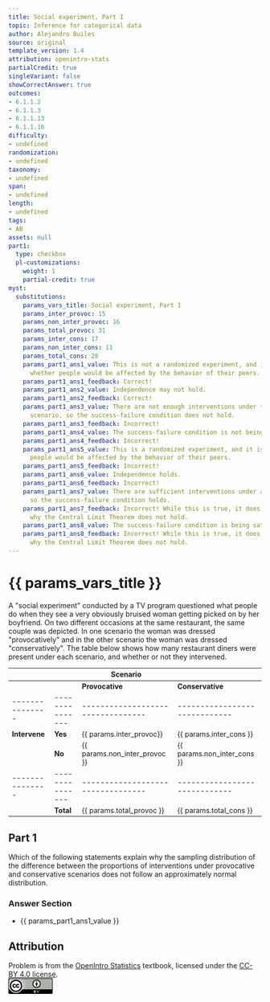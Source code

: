 ```yaml
---
title: Social experiment, Part I
topic: Inference for categorical data
author: Alejandro Builes
source: original
template_version: 1.4
attribution: openintro-stats
partialCredit: true
singleVariant: false
showCorrectAnswer: true
outcomes:
- 6.1.1.2
- 6.1.1.3
- 6.1.1.13
- 6.1.1.16
difficulty:
- undefined
randomization:
- undefined
taxonomy:
- undefined
span:
- undefined
length:
- undefined
tags:
- AB
assets: null
part1:
  type: checkbox
  pl-customizations:
    weight: 1
    partial-credit: true
myst:
  substitutions:
    params_vars_title: Social experiment, Part I
    params_inter_provoc: 15
    params_non_inter_provoc: 16
    params_total_provoc: 31
    params_inter_cons: 17
    params_non_inter_cons: 11
    params_total_cons: 28
    params_part1_ans1_value: This is not a randomized experiment, and it is unclear
      whether people would be affected by the behavior of their peers.
    params_part1_ans1_feedback: Correct!
    params_part1_ans2_value: Independence may not hold.
    params_part1_ans2_feedback: Correct!
    params_part1_ans3_value: There are not enough interventions under the provocative
      scenario, so the success-failure condition does not hold.
    params_part1_ans3_feedback: Incorrect!
    params_part1_ans4_value: The success-failure condition is not being satisfied.
    params_part1_ans4_feedback: Incorrect!
    params_part1_ans5_value: This is a randomized experiment, and it is clear that
      people would be affected by the behavior of their peers.
    params_part1_ans5_feedback: Incorrect!
    params_part1_ans6_value: Independence holds.
    params_part1_ans6_feedback: Incorrect!
    params_part1_ans7_value: There are sufficient interventions under all of the scenarios,
      so the success-failure condition holds.
    params_part1_ans7_feedback: Incorrect! While this is true, it does not justify
      why the Central Limit Theorem does not hold.
    params_part1_ans8_value: The success-failure condition is being satisfied.
    params_part1_ans8_feedback: Incorrect! While this is true, it does not justify
      why the Central Limit Theorem does not hold.
---
```

# {{ params_vars_title }}
A "social experiment" conducted by a TV program questioned what people do when they see a very obviously bruised woman getting picked on by her boyfriend. On two different occasions at the same restaurant, the same couple was depicted. In one scenario the woman was dressed "provocatively" and in the other scenario the woman was dressed "conservatively". The table below shows how many restaurant diners were present under each scenario, and whether or not they intervened.

|               |               | **Scenario**                    |                             |
|---------------|---------------|---------------------------------|-----------------------------|
|               |               | **Provocative**                 | **Conservative**            |
|---------------|---------------|---------------------------------|-----------------------------|
| **Intervene** | **Yes**       | {{ params.inter_provoc}}        | {{ params.inter_cons }}     |
|               | **No**        | {{ params.non_inter_provoc }}   | {{ params.non_inter_cons }} |
|---------------|---------------|---------------------------------|-----------------------------|
|               | **Total**     | {{ params.total_provoc }}       | {{ params.total_cons }}     |

## Part 1

Which of the following statements explain why the sampling distribution of the difference between the proportions of interventions under provocative and conservative scenarios does not follow an approximately normal distribution.

### Answer Section

- {{ params_part1_ans1_value }}

## Attribution

Problem is from the [OpenIntro Statistics](https://openintro.org/book/os/) textbook, licensed under the [CC-BY 4.0 license](https://creativecommons.org/licenses/by/4.0/).<br>![Image representing the Creative Commons 4.0 BY license.](https://raw.githubusercontent.com/firasm/bits/master/by.png)